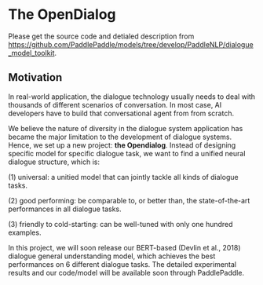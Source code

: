 # The OpenDialog

Please get the source code and detialed description from https://github.com/PaddlePaddle/models/tree/develop/PaddleNLP/dialogue_model_toolkit.

## Motivation

In real-world application, the dialogue technology usually needs to deal with thousands of different scenarios of conversation. In most case, AI developers have to build that conversational agent from from scratch. 

We believe the nature of diversity in the dialogue system application has became the major limitation to the development of dialogue systems. Hence, we set up a new project: **the Opendialog**. Instead of designing specific model for specific dialogue task, we want to find a unified neural dialogue structure, which is:

(1) universal: a unitied model that can jointly tackle all kinds of dialogue tasks.

(2) good performing: be comparable to, or better than, the state-of-the-art performances in all dialogue tasks.

(3) friendly to cold-starting: can be well-tuned with only one hundred examples. 

In this project, we will soon release our BERT-based (Devlin et al., 2018) dialogue general understanding model, which achieves the best performances on 6 different dialogue tasks. The detailed experimental results and our code/model will be available soon through PaddlePaddle.

